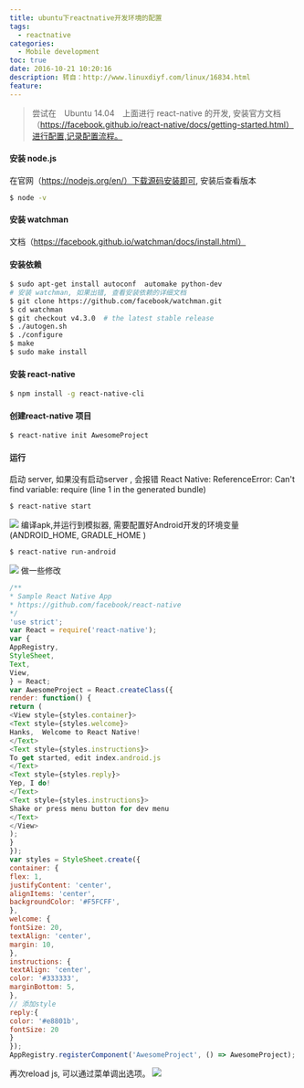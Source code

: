 ```yaml
---
title: ubuntu下reactnative开发环境的配置
tags:
  - reactnative
categories:
  - Mobile development
toc: true
date: 2016-10-21 10:20:16
description: 转自：http://www.linuxdiyf.com/linux/16834.html
feature:
---
```



>尝试在　Ubuntu 14.04　上面进行 react-native 的开发, 安装官方文档（https://facebook.github.io/react-native/docs/getting-started.html）进行配置,记录配置流程。

#### 安装 node.js
在官网（https://nodejs.org/en/）下载源码安装即可, 安装后查看版本
``` bash
$ node -v
```

#### 安装 watchman
文档（https://facebook.github.io/watchman/docs/install.html）
<!-- more -->
#### 安装依赖
``` bash
$ sudo apt-get install autoconf  automake python-dev
# 安装 watchman, 如果出错, 查看安装依赖的详细文档
$ git clone https://github.com/facebook/watchman.git
$ cd watchman
$ git checkout v4.3.0  # the latest stable release
$ ./autogen.sh
$ ./configure
$ make
$ sudo make install
```

#### 安装 react-native
``` bash
$ npm install -g react-native-cli
```

#### 创建react-native 项目
``` bash
$ react-native init AwesomeProject
```

#### 运行
启动 server, 如果没有启动server , 会报错 React Native: ReferenceError: Can't find variable: require (line 1 in the generated bundle)
``` bash
$ react-native start 
```
![](http://www.linuxdiyf.com/linux/uploads/allimg/151227/2-15122F94H4194.jpg)
编译apk,并运行到模拟器, 需要配置好Android开发的环境变量(ANDROID_HOME, GRADLE_HOME )
``` bash
$ react-native run-android
```
![](http://www.linuxdiyf.com/linux/uploads/allimg/151227/2-15122F94IAW.jpg)
做一些修改
``` js
/**
* Sample React Native App
* https://github.com/facebook/react-native
*/
'use strict';
var React = require('react-native');
var {
AppRegistry,
StyleSheet,
Text,
View,
} = React;
var AwesomeProject = React.createClass({
render: function() {
return (
<View style={styles.container}>
<Text style={styles.welcome}>
Hanks,  Welcome to React Native!
</Text>
<Text style={styles.instructions}>
To get started, edit index.android.js
</Text>
<Text style={styles.reply}>
Yep, I do!
</Text>
<Text style={styles.instructions}>
Shake or press menu button for dev menu
</Text>
</View>
);
}
});
var styles = StyleSheet.create({
container: {
flex: 1,
justifyContent: 'center',
alignItems: 'center',
backgroundColor: '#F5FCFF',
},
welcome: {
fontSize: 20,
textAlign: 'center',
margin: 10,
},
instructions: {
textAlign: 'center',
color: '#333333',
marginBottom: 5,
},
// 添加style
reply:{
color: '#e8801b',
fontSize: 20
}
});
AppRegistry.registerComponent('AwesomeProject', () => AwesomeProject);
```
再次reload js, 可以通过菜单调出选项。
![](http://www.linuxdiyf.com/linux/uploads/allimg/151227/2-15122F94K2221.jpg)

